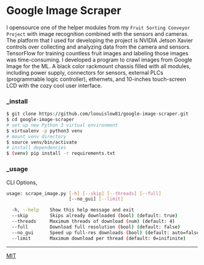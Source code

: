 # Google Image Scraper

I opensource one of the helper modules from my `Fruit Sorting Conveyor Project` with image recognition combined with the sensors and cameras. The platform that I used for developing the project is NVIDIA Jetson Xavier controls over collecting and analyzing data from the camera and sensors. TensorFlow for training countless fruit images and labeling those images was time-consuming. I developed a program to crawl images from Google Image for the ML. A black color rackmount chassis filled with all modules, including power supply, connectors for sensors, external PLCs (programmable logic controller), ethernets, and 10-inches touch-screen LCD with the cozy cool user interface.

### _install

```bash
$ git clone https://github.com/loouislow81/google-image-scraper.git
$ cd google-image-scraper
# set up new Python 3 virtual environment
$ virtualenv -p python3 venv
# mount venv directory
$ source venv/bin/activate
# install dependencies
$ (venv) pip install -r requirements.txt
```

### _usage

CLI Options,

```bash
usage: scrape_image.py [-h] [--skip] [--threads] [--full] 
                       [--no_gui] [--limit]

  -h, --help    Show this help message and exit
  --skip        Skips already downloaded (bool) (default: true)
  --threads     Maximum threads of download (num) (default: 4)
  --full        Download full resolution (bool) (default: false)
  --no_gui      Speed up full-res downloads (bool) (default: auto=false)
  --limit       Maximum download per thread (default: 0=inifinite)
```

---

[MIT]()

